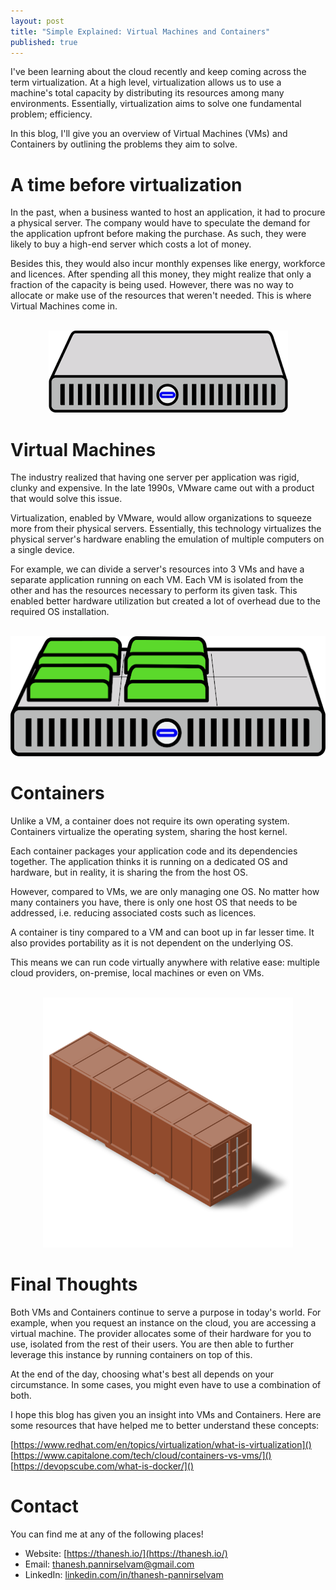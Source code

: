 ```yaml
---
layout: post
title: "Simple Explained: Virtual Machines and Containers"
published: true
---
```


I've been learning about the cloud recently and keep coming across the term virtualization. At a high level, virtualization allows us to use a machine's total capacity by distributing its resources among many environments. Essentially, virtualization aims to solve one fundamental problem; efficiency.

In this blog, I'll give you an overview of Virtual Machines (VMs) and Containers by outlining the problems they aim to solve.

# A time before virtualization

In the past, when a business wanted to host an application, it had to procure a physical server. The company would have to speculate the demand for the application upfront before making the purchase. As such, they were likely to buy a high-end server which costs a lot of money.

Besides this, they would also incur monthly expenses like energy, workforce and licences. After spending all this money, they might realize that only a fraction of the capacity is being used. However, there was no way to allocate or make use of the resources that weren't needed. This is where Virtual Machines come in.

<p align="center">
<br>
<img src="../images/containers_and_vms/server.png" />
</p>

# Virtual Machines

The industry realized that having one server per application was rigid, clunky and expensive. In the late 1990s, VMware came out with a product that would solve this issue.

Virtualization, enabled by VMware, would allow organizations to squeeze more from their physical servers. Essentially, this technology virtualizes the physical server's hardware enabling the emulation of multiple computers on a single device.

For example, we can divide a server's resources into 3 VMs and have a separate application running on each VM. Each VM is isolated from the other and has the resources necessary to perform its given task. This enabled better hardware utilization but created a lot of overhead due to the required OS installation.

<p align="center">
<br>
<img src="../images/containers_and_vms/vms.png" />
</p>

# Containers

Unlike a VM, a container does not require its own operating system. Containers virtualize the operating system, sharing the host kernel.

Each container packages your application code and its dependencies together. The application thinks it is running on a dedicated OS and hardware, but in reality, it is sharing the from the host OS.

However, compared to VMs, we are only managing one OS. No matter how many containers you have, there is only one host OS that needs to be addressed, i.e. reducing associated costs such as licences.

A container is tiny compared to a VM and can boot up in far lesser time. It also provides portability as it is not dependent on the underlying OS.

This means we can run code virtually anywhere with relative ease: multiple cloud providers, on-premise, local machines or even on VMs.

<p align="center">
<br>
<img src="../images/containers_and_vms/container.png" width="400" height="400"/>
</p>

# Final Thoughts

Both VMs and Containers continue to serve a purpose in today's world. For example, when you request an instance on the cloud, you are accessing a virtual machine. The provider allocates some of their hardware for you to use, isolated from the rest of their users. You are then able to further leverage this instance by running containers on top of this.

At the end of the day, choosing what's best all depends on your circumstance. In some cases, you might even have to use a combination of both.

I hope this blog has given you an insight into VMs and Containers. Here are some resources that have helped me to better understand these concepts:

[https://www.redhat.com/en/topics/virtualization/what-is-virtualization]() <br>
[https://www.capitalone.com/tech/cloud/containers-vs-vms/]() <br>
[https://devopscube.com/what-is-docker/]() <br>

# Contact

You can find me at any of the following places!

- Website: [https://thanesh.io/](https://thanesh.io/)
- Email: [thanesh.pannirselvam@gmail.com](mailto:thanesh.pannirselvam@gmail.com)
- LinkedIn: [linkedin.com/in/thanesh-pannirselvam](https://linkedin.com/in/thanesh-pannirselvam)
